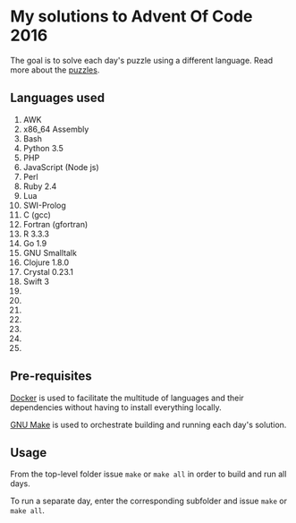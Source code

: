# My solutions to Advent Of Code 2016
The goal is to solve each day's puzzle using a different language.
Read more about the [puzzles](http://adventofcode.com/2016/).

## Languages used
1. AWK
2. x86_64 Assembly
3. Bash
4. Python 3.5
5. PHP
6. JavaScript (Node js)
7. Perl
8. Ruby 2.4
9. Lua
10. SWI-Prolog
11. C (gcc)
12. Fortran (gfortran)
13. R 3.3.3
14. Go 1.9
15. GNU Smalltalk
16. Clojure 1.8.0
17. Crystal 0.23.1
18. Swift 3
19. 
20. 
21. 
22. 
23. 
24. 
25. 

## Pre-requisites
[Docker](https://www.docker.com) is used to facilitate the
multitude of languages and their dependencies without having to
install everything locally.

[GNU Make](https://www.gnu.org/software/make) is used to orchestrate
building and running each day's solution.

## Usage
From the top-level folder issue `make` or `make all` in order to build and run
all days.

To run a separate day, enter the corresponding subfolder and issue `make`
or `make all`.
